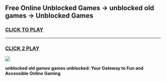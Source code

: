 
## Free Online Unblocked Games → unblocked old games → Unblocked Games
<h3>
<a href="https://premium.freeplayer.one?title=unblocked_old_games&ref=21F">CLICK TO PLAY</a></h3>
<hr>

<h3>
<a href="https://premium.freeplayer.one?title=unblocked_old_games&ref=21F">CLICK 2 PLAY</a>
  
</h3>

<a href="https://premium.freeplayer.one?title=unblocked_old_games&ref=21F/"><img src="https://clearcache.store/games.png"></a>


**unblocked old games games unblocked: Your Gateway to Fun and Accessible Online Gaming**
